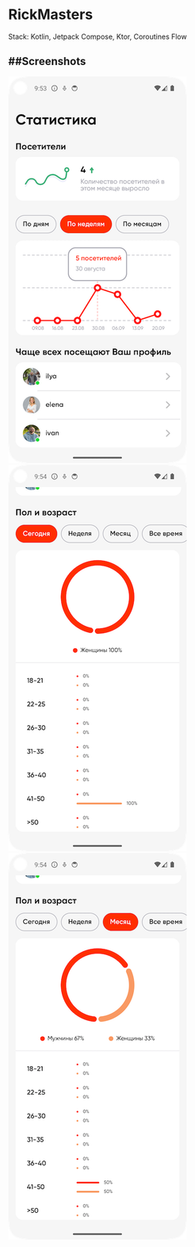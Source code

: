 # RickMasters

Stack: Kotlin, Jetpack Compose, Ktor, Coroutines Flow

##Screenshots
---
![First screenshot](screenshots/screenshot_visitors_stats.png)
![First screenshot](screenshots/screenshot_gender_age_stats_today.png)
![First screenshot](screenshots/screenshot_gender_age_stats_monthly.png)


